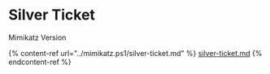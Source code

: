 # Silver Ticket

Mimikatz Version

{% content-ref url="../mimikatz.ps1/silver-ticket.md" %}
[silver-ticket.md](../mimikatz.ps1/silver-ticket.md)
{% endcontent-ref %}
